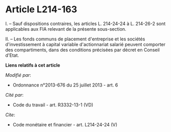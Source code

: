 # Article L214-163

I. – Sauf dispositions contraires, les articles L. 214-24-24 à L. 214-26-2 sont applicables aux FIA relevant de la présente
sous-section.

II. – Les fonds communs de placement d'entreprise et les sociétés d'investissement à capital variable d'actionnariat salarié
peuvent comporter des compartiments, dans des conditions précisées par décret en Conseil d'Etat.

**Liens relatifs à cet article**

_Modifié par_:

  - Ordonnance n°2013-676 du 25 juillet 2013 - art. 6

_Cité par_:

  - Code du travail - art. R3332-13-1 (VD)

_Cite_:

  - Code monétaire et financier - art. L214-24-24 (V)
